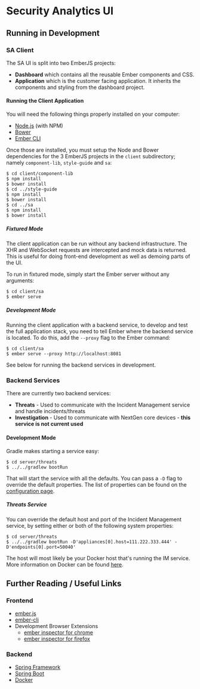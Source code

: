# Security Analytics UI

## Running in Development

### SA Client

The SA UI is split into two EmberJS projects:
* **Dashboard** which contains all the reusable Ember components and CSS.
* **Application** which is the customer facing application.  It inherits the components and styling from the
dashboard project.

#### Running the Client Application

You will need the following things properly installed on your computer:
* [Node.js](http://nodejs.org/) (with NPM)
* [Bower](http://bower.io/)
* [Ember CLI](http://www.ember-cli.com/)

Once those are installed, you must setup the Node and Bower dependencies for the 3 EmberJS projects in the `client` subdirectory; namely `component-lib`, `style-guide` and `sa`:

```
$ cd client/component-lib
$ npm install
$ bower install
$ cd ../style-guide
$ npm install
$ bower install
$ cd ../sa
$ npm install
$ bower install
```

##### Fixtured Mode

The client application can be run without any backend infrastructure.  The XHR and WebSocket requests are intercepted
and mock data is returned.  This is useful for doing front-end development as well as demoing parts of the UI.

To run in fixtured mode, simply start the Ember server without any arguments:
```
$ cd client/sa
$ ember serve
```

##### Development Mode

Running the client application with a backend service, to develop and test the full application stack, you need 
to tell Ember where the backend service is located.  To do this, add the `--proxy` flag to the Ember command:
```
$ cd client/sa
$ ember serve --proxy http://localhost:8081
```

See below for running the backend services in development.

### Backend Services

There are currently two backend services:
* **Threats** - Used to communicate with the Incident Management service and handle incidents/threats
* **Investigation** - Used to communicate with NextGen core devices - **this service is not current used**

#### Development Mode

Gradle makes starting a service easy: 
```
$ cd server/threats
$ ../../gradlew bootRun
```

That will start the service with all the defaults.  You can pass a `-D` flag to override the default properties. 
The list of properties can be found on the [configuration page](docs/server/configuration.md).

##### Threats Service

You can override the default host and port of the Incident Management service, by setting either or both of the 
following system properties:
```
$ cd server/threats
$ ../../gradlew bootRun -D'appliances[0].host=111.222.333.444' -D'endpoints[0].port=50040'
```

The host will most likely be your Docker host that's running the IM service.  More information on Docker can 
be found [here](https://github.rsa.lab.emc.com/asoc/docker).

## Further Reading / Useful Links

### Frontend

* [ember.js](http://emberjs.com/)
* [ember-cli](http://www.ember-cli.com/)
* Development Browser Extensions
  * [ember inspector for chrome](https://chrome.google.com/webstore/detail/ember-inspector/bmdblncegkenkacieihfhpjfppoconhi)
  * [ember inspector for firefox](https://addons.mozilla.org/en-US/firefox/addon/ember-inspector/)

### Backend
* [Spring Framework](http://docs.spring.io/spring-framework/docs/current/spring-framework-reference/htmlsingle/)
* [Spring Boot](http://docs.spring.io/spring-boot/docs/current/reference/htmlsingle/)
* [Docker](https://www.docker.com/)
